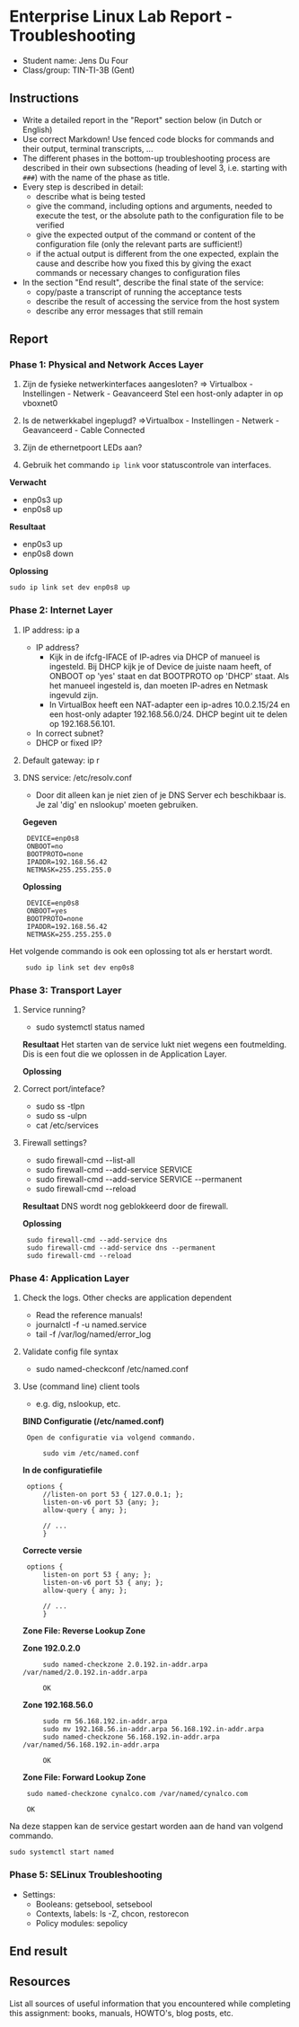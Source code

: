 # Enterprise Linux Lab Report - Troubleshooting

- Student name: Jens Du Four
- Class/group: TIN-TI-3B (Gent)

## Instructions

- Write a detailed report in the "Report" section below (in Dutch or English)
- Use correct Markdown! Use fenced code blocks for commands and their output, terminal transcripts, ...
- The different phases in the bottom-up troubleshooting process are described in their own subsections (heading of level 3, i.e. starting with `###`) with the name of the phase as title.
- Every step is described in detail:
    - describe what is being tested
    - give the command, including options and arguments, needed to execute the test, or the absolute path to the configuration file to be verified
    - give the expected output of the command or content of the configuration file (only the relevant parts are sufficient!)
    - if the actual output is different from the one expected, explain the cause and describe how you fixed this by giving the exact commands or necessary changes to configuration files
- In the section "End result", describe the final state of the service:
    - copy/paste a transcript of running the acceptance tests
    - describe the result of accessing the service from the host system
    - describe any error messages that still remain

## Report

### Phase 1: Physical and Network Acces Layer

1. Zijn de fysieke netwerkinterfaces aangesloten?
		=> Virtualbox - Instellingen - Netwerk - Geavanceerd
			Stel een host-only adapter in op vboxnet0
            
2. Is de netwerkkabel ingeplugd? 
        =>Virtualbox - Instellingen - Netwerk - Geavanceerd - Cable Connected

3. Zijn de ethernetpoort LEDs aan?
4. Gebruik het commando `ip link` voor statuscontrole van interfaces.

**Verwacht**

- enp0s3 up
- enp0s8 up

**Resultaat**

- enp0s3 up
- enp0s8 down

**Oplossing**

    sudo ip link set dev enp0s8 up


### Phase 2: Internet Layer

1. IP address: ip a
    - IP address?
       - Kijk in de ifcfg-IFACE of IP-adres via DHCP of manueel is ingesteld. Bij DHCP kijk je of Device de juiste naam heeft, of ONBOOT op 'yes' staat en dat BOOTPROTO op 'DHCP' staat. Als het manueel ingesteld is, dan moeten IP-adres en Netmask ingevuld zijn. 
        - In VirtualBox heeft een NAT-adapter een ip-adres 10.0.2.15/24 en een host-only adapter 192.168.56.0/24. DHCP begint uit te delen op 192.168.56.101.
    - In correct subnet?
    - DHCP or fixed IP?
2. Default gateway: ip r
3. DNS service: /etc/resolv.conf
    - Door dit alleen kan je niet zien of je DNS Server ech beschikbaar is. Je zal 'dig' en nslookup' moeten gebruiken.

    **Gegeven**

        DEVICE=enp0s8
        ONBOOT=no
        BOOTPROTO=none
        IPADDR=192.168.56.42
        NETMASK=255.255.255.0
        
    **Oplossing**

        DEVICE=enp0s8
        ONBOOT=yes
        BOOTPROTO=none
        IPADDR=192.168.56.42
        NETMASK=255.255.255.0   


Het volgende commando is ook een oplossing tot als er herstart wordt.

        sudo ip link set dev enp0s8
### Phase 3: Transport Layer

1. Service running? 
    - sudo systemctl status named

    **Resultaat**
    Het starten van de service lukt niet wegens een foutmelding. Dis is een fout die we oplossen in de Application Layer.

    **Oplossing**


2. Correct port/inteface? 
    - sudo ss -tlpn
    - sudo ss -ulpn
    - cat /etc/services
3. Firewall settings?
    - sudo firewall-cmd --list-all
    - sudo firewall-cmd --add-service SERVICE
    - sudo firewall-cmd --add-service SERVICE --permanent
    - sudo firewall-cmd --reload

    **Resultaat**
    DNS wordt nog geblokkeerd door de firewall.

    **Oplossing**   

        sudo firewall-cmd --add-service dns
        sudo firewall-cmd --add-service dns --permanent
        sudo firewall-cmd --reload

### Phase 4: Application Layer
1. Check the logs. Other checks are application dependent
    - Read the reference manuals!
    - journalctl -f -u named.service
    - tail -f /var/log/named/error_log
2. Validate config file syntax
    - sudo named-checkconf /etc/named.conf
3. Use (command line) client tools
    - e.g. dig, nslookup, etc.


    **BIND Configuratie (/etc/named.conf)**

        Open de configuratie via volgend commando.

            sudo vim /etc/named.conf

    **In de configuratiefile**


        options {
            //listen-on port 53 { 127.0.0.1; };
            listen-on-v6 port 53 {any; };
            allow-query { any; };

            // ...
            }

    **Correcte versie**

        options {
            listen-on port 53 { any; };
            listen-on-v6 port 53 { any; };
            allow-query { any; };

            // ...
            }

    **Zone File: Reverse Lookup Zone**

    **Zone 192.0.2.0**

            sudo named-checkzone 2.0.192.in-addr.arpa /var/named/2.0.192.in-addr.arpa

            OK

    **Zone 192.168.56.0**
        
            sudo rm 56.168.192.in-addr.arpa
            sudo mv 192.168.56.in-addr.arpa 56.168.192.in-addr.arpa
            sudo named-checkzone 56.168.192.in-addr.arpa /var/named/56.168.192.in-addr.arpa

            OK


    **Zone File: Forward Lookup Zone**

        sudo named-checkzone cynalco.com /var/named/cynalco.com

        OK


Na deze stappen kan de service gestart worden aan de hand van volgend commando. 

    sudo systemctl start named


### Phase 5: SELinux Troubleshooting
- Settings:
    - Booleans: getsebool, setsebool
    - Contexts, labels: ls -Z, chcon, restorecon
    - Policy modules: sepolicy


## End result



## Resources

List all sources of useful information that you encountered while completing this assignment: books, manuals, HOWTO's, blog posts, etc.
